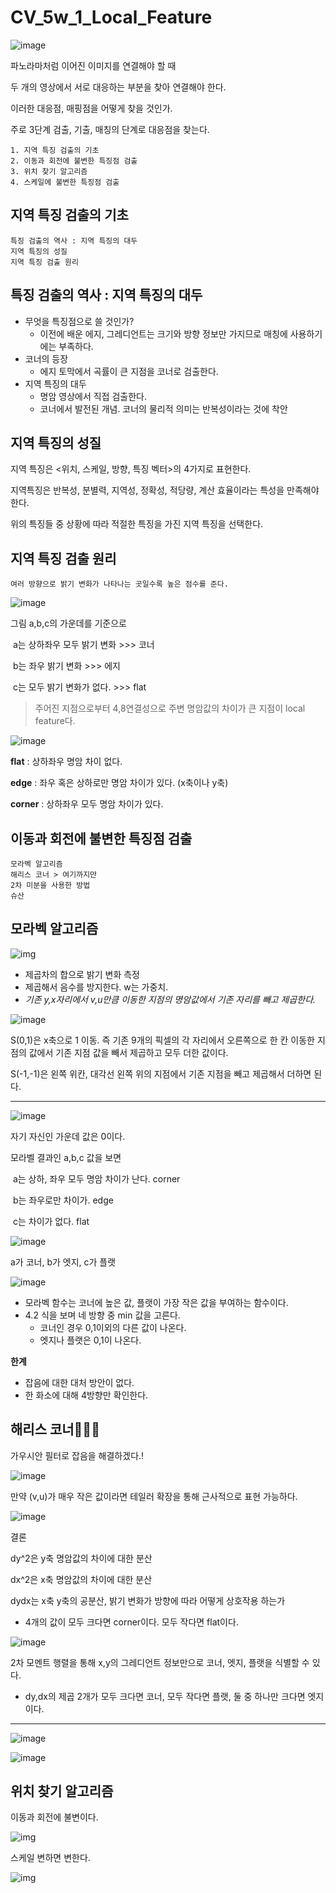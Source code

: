 # CV_5w_1_Local_Feature

![image](https://github.com/hhzzzk/studyLog/assets/67236054/d4d9eaa2-89b2-4496-9f8a-ef7877cb557a)

파노라마처럼 이어진 이미지를 연결해야 할 때

두 개의 영상에서 서로 대응하는 부분을 찾아 연결해야 한다.

이러한 대응점, 매핑점을 어떻게 찾을 것인가.

주로 3단계 검출, 기출, 매칭의 단계로 대응점을 찾는다.

```
1. 지역 특징 검출의 기초
2. 이동과 회전에 불변한 특징점 검출
3. 위치 찾기 알고리즘
4. 스케일에 불변한 특징점 검출
```

## 지역 특징 검출의 기초

```
특징 검출의 역사 : 지역 특징의 대두
지역 특징의 성질
지역 특징 검출 원리
```

## 특징 검출의 역사 : 지역 특징의 대두

- 무엇을 특징점으로 쓸 것인가?
  - 이전에 배운 에지, 그레디언트는 크기와 방향 정보만 가지므로 매칭에 사용하기에는 부족하다.
- 코너의 등장
  - 에지 토막에서 곡률이 큰 지점을 코너로 검출한다.
- 지역 특징의 대두
  - 명암 영상에서 직접 검출한다.
  - 코너에서 발전된 개념. 코너의 물리적 의미는 반복성이라는 것에 착안

## 지역 특징의 성질

지역 특징은 <위치, 스케일, 방향, 특징 벡터>의 4가지로 표현한다.

지역특징은 반복성, 분별력, 지역성, 정확성, 적당량, 계산 효율이라는 특성을 만족해야 한다.

위의 특징들 중 상황에 따라 적절한 특징을 가진 지역 특징을 선택한다.

## 지역 특징 검출 원리

`여러 방향으로 밝기 변화가 나타나는 곳일수록 높은 점수를 준다.`

![image](https://github.com/hhzzzk/studyLog/assets/67236054/a7b2448c-b090-4ab3-a087-47b63342c67b)

그림 a,b,c의 가운데를 기준으로 

​	a는 상하좌우 모두 밝기 변화 >>> 코너

​	b는 좌우 밝기 변화		>>> 에지

​	c는 모두 밝기 변화가 없다. 	>>> flat

> 주어진 지점으로부터 4,8연결성으로 주변 명암값의 차이가 큰 지점이 local feature다.

![image](https://github.com/hhzzzk/studyLog/assets/67236054/09f3e396-a5a7-4f34-ae07-dbb7f35c9ee5)

**flat** : 상하좌우 명암 차이 없다.

**edge** : 좌우 혹은 상하로만 명암 차이가 있다. (x축이나 y축)

**corner** :  상하좌우 모두 명암 차이가 있다.



## 이동과 회전에 불변한 특징점 검출

```
모라벡 알고리즘
해리스 코너 > 여기까지만
2차 미분을 사용한 방법
슈산
```

## 모라벡 알고리즘

![img](https://velog.velcdn.com/images/3eung_h10n/post/af7b27b2-0504-40eb-b69f-2a1e69b7ac6c/image.png)

- 제곱차의 합으로 밝기 변화 측정
- 제곱해서 음수를 방지한다. w는 가중치. 
- *기존 y,x자리에서 v,u만큼 이동한 지점의 명암값에서 기존 자리를 빼고 제곱한다.*

![image](https://github.com/hhzzzk/studyLog/assets/67236054/59fd6cc7-db0d-44f5-996f-961bbe7a689a)

S(0,1)은 x축으로 1 이동. 즉 기존 9개의 픽셀의 각 자리에서 오른쪽으로 한 칸 이동한 지점의 값에서 기존 지점 값을 빼서 제곱하고 모두 더한 값이다.

S(-1,-1)은 왼쪽 위칸, 대각선 왼쪽 위의 지점에서 기존 지점을 빼고 제곱해서 더하면 된다.

---

![image](https://github.com/hhzzzk/studyLog/assets/67236054/9d581968-bd23-4969-9528-0020a1eaf3f3)

자기 자신인 가운데 값은 0이다.

모라벨 결과인 a,b,c 값을 보면 

​	a는 상하, 좌우 모두 명암 차이가 난다. corner

​	b는 좌우로만 차이가. edge

​	c는 차이가 없다. flat 

![image](https://github.com/hhzzzk/studyLog/assets/67236054/79bd1653-c9a1-40e8-9829-2b83a07453b8)

a가 코너, b가 엣지, c가 플랫

![image](https://github.com/hhzzzk/studyLog/assets/67236054/c9bb2e8a-e56b-4669-bce1-6eb54998b5a3)

- 모라벡 함수는 코너에 높은 값, 플랫이 가장 작은 값을 부여하는 함수이다.
- 4.2 식을 보며 네 방향 중 min 값을 고른다.
  - 코너인 경우 0,1이외의 다른 값이 나온다.
  - 엣지나 플랫은 0,1이 나온다.

**한계**

- 잡음에 대한 대처 방안이 없다.
- 한 화소에 대해 4방향만 확인한다.



## 해리스 코너🐺🐺🐺

가우시안 필터로 잡음을 해결하겠다.!

![image](https://github.com/hhzzzk/studyLog/assets/67236054/2fac463c-0c56-4c25-84fc-3f57f14bfe04)

만약 (v,u)가 매우 작은 값이라면 테일러 확장을 통해 근사적으로 표현 가능하다.

![image](https://github.com/hhzzzk/studyLog/assets/67236054/9b595c1a-22f6-4785-917d-321f6d6c19c0)

결론

dy^2은 y축 명암값의 차이에 대한 분산

dx^2은 x축 명암값의 차이에 대한 분산

dydx는 x축 y축의 공분산, 밝기 변화가 방향에 따라 어떻게 상호작용 하는가

- 4개의 값이 모두 크다면 corner이다. 모두 작다면 flat이다.

![image](https://github.com/hhzzzk/studyLog/assets/67236054/b1f3d7e7-fa2e-4492-8177-956cd7c3e1d0)

2차 모멘트 행렬을 통해 x,y의 그레디언트 정보만으로 코너, 엣지, 플랫을 식별할 수 있다.

- dy,dx의 제곱 2개가 모두 크다면 코너, 모두 작다면 플랫, 둘 중 하나만 크다면 엣지이다.

---

![image](https://github.com/hhzzzk/studyLog/assets/67236054/4bd26067-25d8-4d93-97b5-a42a58cc9600)



![image](https://github.com/hhzzzk/studyLog/assets/67236054/ff67afab-a11b-43b3-96fa-2b788ba8c733)



## 위치 찾기 알고리즘

이동과 회전에 불변이다.

![img](https://velog.velcdn.com/images/3eung_h10n/post/c6e6d82f-1f56-4aa4-bbd1-903dc845468d/image.png)

스케일 변하면 변한다.

![img](https://velog.velcdn.com/images/3eung_h10n/post/812758f4-e692-47c3-b8e4-930952acbd53/image.png)



